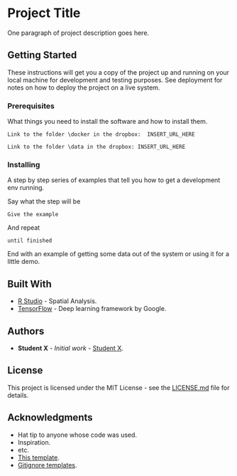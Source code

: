 # Project Title

One paragraph of project description goes here.

## Getting Started

These instructions will get you a copy of the project up and running on your local machine for development and testing purposes. See deployment for notes on how to deploy the project on a live system.

### Prerequisites

What things you need to install the software and how to install them.

```
Link to the folder \docker in the dropbox:  INSERT_URL_HERE
```

```
Link to the folder \data in the dropbox: INSERT_URL_HERE
```

### Installing

A step by step series of examples that tell you how to get a development env running.

Say what the step will be

```
Give the example
```

And repeat

```
until finished
```

End with an example of getting some data out of the system or using it for a little demo.

## Built With

* [R Studio](https://www.rstudio.com/) - Spatial Analysis. 
* [TensorFlow](https://www.tensorflow.org/) - Deep learning framework by Google. 


## Authors

* **Student X** - *Initial work* - [Student X](https://github.com/studentX).

## License

This project is licensed under the MIT License - see the [LICENSE.md](LICENSE.md) file for details.

## Acknowledgments

* Hat tip to anyone whose code was used.
* Inspiration.
* etc.
* [This template]( https://gist.github.com/PurpleBooth/109311bb0361f32d87a2).
* [Gitignore templates](https://github.com/github/gitignore).

